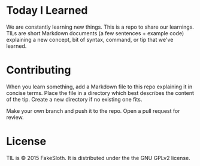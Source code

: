 # Today I Learned

We are constantly learning new things. This is a repo to share our learnings.
TILs are short Markdown documents (a few sentences + example code) explaining a
new concept, bit of syntax, command, or tip that we've learned.

# Contributing

When you learn something, add a Markdown file to this repo explaining it in concise terms. Place the file in a directory which best describes the content of the tip. Create a new directory if no existing one fits.

Make your own branch and push it to the repo. Open a pull request for review.

# License

TIL is © 2015 FakeSloth.
It is distributed under the the GNU GPLv2 license.
